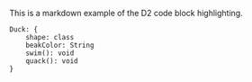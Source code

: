 This is a markdown example of the D2 code block highlighting.

```d2
Duck: {
	shape: class
	beakColor: String
	swim(): void
	quack(): void
}
```
